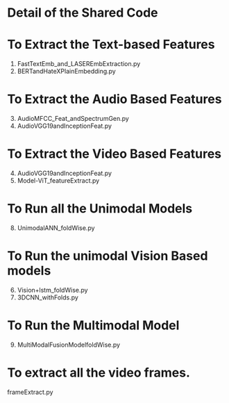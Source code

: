 # Detail of the Shared Code

# To Extract the Text-based Features

1. FastTextEmb_and_LASEREmbExtraction.py 
2. BERTandHateXPlainEmbedding.py

# To Extract the Audio Based Features

3. AudioMFCC_Feat_andSpectrumGen.py  
4. AudioVGG19andInceptionFeat.py

# To Extract the Video Based Features

4. AudioVGG19andInceptionFeat.py 
5. Model-ViT_featureExtract.py

# To Run all the Unimodal Models

8. UnimodalANN_foldWise.py

# To Run the unimodal Vision Based models

6. Vision+lstm_foldWise.py   
7. 3DCNN_withFolds.py

# To Run the Multimodal Model
       
9. MultiModalFusionModelfoldWise.py

# To extract all the video frames.
frameExtract.py
